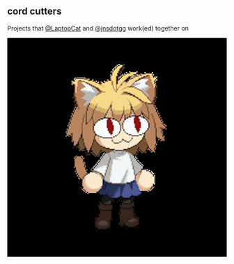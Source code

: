 ## cord cutters

Projects that [@LaptopCat](https://github.com/laptopcat) and [@jnsdotgg](https://github.com/jnsdotgg) work(ed) together on

![cart](https://raw.githubusercontent.com/cordcutters/.github/main/profile/sticker(1).gif)
